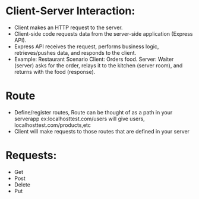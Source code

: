 # Client-Server Interaction:

- Client makes an HTTP request to the server.
- Client-side code requests data from the server-side application (Express API).
- Express API receives the request, performs business logic, retrieves/pushes data, and responds to the client.
- Example: Restaurant Scenario
  Client: Orders food.
  Server: Waiter (server) asks for the order, relays it to the kitchen (server room), and returns with the food (response).

# Route

- Define/register routes, Route can be thought of as a path in your serverapp ex:localhosttest.com/users will give users, localhosttest.com/products,etc
- Client will make requests to those routes that are defined in your server

# Requests:

- Get
- Post
- Delete
- Put
